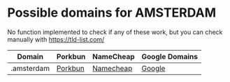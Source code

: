 # Possible domains for AMSTERDAM

No function implemented to check if any of these work, but you can check manually with https://tld-list.com/

| Domain | Porkbun | NameCheap | Google Domains |
|---|---|---|---|
| .amsterdam | [Porkbun](https://porkbun.com/checkout/search?prb=e814663da1&tlds=&idnLanguage=&search=search&q=.amsterdam) | [Namecheap](https://www.namecheap.com/domains/registration/results/?domain=.amsterdam) | [Google](https://domains.google.com/registrar/search?searchTerm=.amsterdam) |
